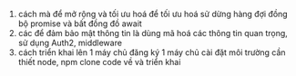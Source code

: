 1. cách mà để mở rộng và tối ưu hoá
   để tối ưu hoá sử dừng hàng đợi đồng bộ promise và bất đồng đồ await 
2. các để đảm bảo mật thông tin là dùng mã hoá các thông tin quan trọng, sử dụng Auth2, middleware 
3. cách triển khai lên 1 máy chủ
   đăng ký 1 máy chủ
   cài đặt môi trường cần thiết  node, npm
   clone code về và triển khai